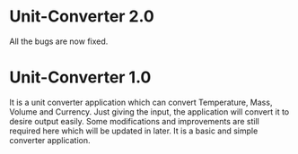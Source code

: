 # Unit-Converter 2.0
All the bugs are now fixed.

# Unit-Converter 1.0
It is a unit converter application which can convert Temperature, Mass, Volume and Currency. Just giving the input, the application will convert it to desire output easily. Some modifications and improvements are still required here which will be updated in later. It is a basic and simple converter application.

